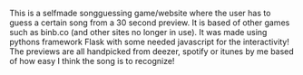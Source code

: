 This is a selfmade songguessing game/website where the user has to guess a certain song from a 30 second preview. It is based of other games such as binb.co (and other sites no longer in use).
It was made using pythons framework Flask with some needed javascript for the interactivity! The previews are all handpicked from deezer, spotify or itunes by me based of how easy I think the song is to recognize!

